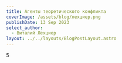 ```yaml
---
title: Агенты теоретического конфликта
coverImage: /assets/blog/лехциер.png
publishDate: 13 Sep 2023
select_author:
  - Виталий Лехциер
layout: ../../layouts/BlogPostLayout.astro
---
```

5